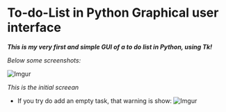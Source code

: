 # To-do-List in Python Graphical user interface
**_This is my very first and simple GUI of a to do list in Python, using Tk!_**

*Below some screenshots:*

![Imgur](https://i.imgur.com/D4LtQOP.png)

_This is the initial screean_ 

* If you try do add an empty task, that warning is show:
![Imgur](https://i.imgur.com/mXChJFv.png)

